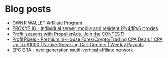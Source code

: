 # Blog posts
<!-- BLOG-POST-LIST:START -->
- [OWNR WALLET Affiliate Program](https://afflift.com/f/threads/ownr-wallet-affiliate-program.9733/)
- [PROXYS.IO - Individual server, mobile and resident IPv4/IPv6 proxies](https://afflift.com/f/threads/proxys-io-individual-server-mobile-and-resident-ipv4-ipv6-proxies.9810/)
- [Profit seasons with PropellerAds. Join the CONTEST!](https://afflift.com/f/threads/profit-seasons-with-propellerads-join-the-contest.9793/)
- [ProfitPixels - Premium In-House Forex/Crypto/Trading CPA Deals | CPA Up To $1000 | Native-Speaking Call-Centers | Weekly Payouts](https://afflift.com/f/threads/profitpixels-premium-in-house-forex-crypto-trading-cpa-deals-cpa-up-to-1000-native-speaking-call-centers-weekly-payouts.5582/)
- [EPC ERA - next generation multi-vertical affiliate network](https://afflift.com/f/threads/epc-era-next-generation-multi-vertical-affiliate-network.9872/)
<!-- BLOG-POST-LIST:END -->
